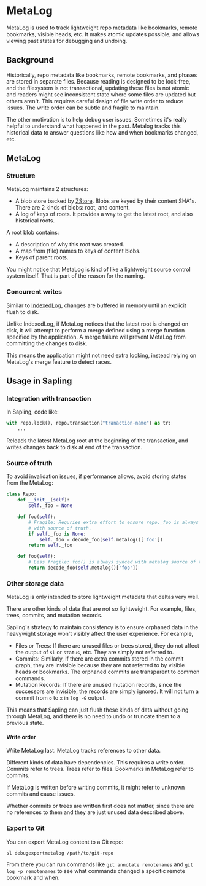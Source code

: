 # MetaLog

MetaLog is used to track lightweight repo metadata like bookmarks, remote
bookmarks, visible heads, etc. It makes atomic updates possible, and allows
viewing past states for debugging and undoing.

## Background

Historically, repo metadata like bookmarks, remote bookmarks, and phases are
stored in separate files. Because reading is designed to be lock-free, and the
filesystem is not transactional, updating these files is not atomic and readers
might see inconsistent state where some files are updated but others aren't.
This requires careful design of file write order to reduce issues. The write
order can be subtle and fragile to maintain.

The other motivation is to help debug user issues. Sometimes it's really
helpful to understand what happened in the past. Metalog tracks this historical
data to answer questions like how and when bookmarks changed, etc.

## MetaLog

### Structure

MetaLog maintains 2 structures:
- A blob store backed by [ZStore](./zstdelta#zstore). Blobs are keyed by their
  content SHA1s. There are 2 kinds of blobs: root, and content.
- A log of keys of roots. It provides a way to get the latest root, and also
  historical roots.

A root blob contains:
- A description of why this root was created.
- A map from (file) names to keys of content blobs.
- Keys of parent roots.

You might notice that MetaLog is kind of like a lightweight source control system
itself. That is part of the reason for the naming.

### Concurrent writes

Similar to [IndexedLog](./indexedlog#concurrent-writes), changes are buffered
in memory until an explicit flush to disk.

Unlike IndexedLog, if MetaLog notices that the latest root is changed on disk,
it will attempt to perform a merge defined using a merge function specified by
the application. A merge failure will prevent MetaLog from committing the
changes to disk.

This means the application might not need extra locking, instead relying on
MetaLog's merge feature to detect races.

## Usage in Sapling

### Integration with transaction

In Sapling, code like:

```python
with repo.lock(), repo.transaction("tranaction-name") as tr:
    ...
```

Reloads the latest MetaLog root at the beginning of the transaction, and writes
changes back to disk at end of the transaction.

### Source of truth

To avoid invalidation issues, if performance allows, avoid storing states from
the MetaLog:

```python
class Repo:
    def __init__(self):
        self._foo = None

    def foo(self):
        # Fragile: Requries extra effort to ensure repo._foo is always synced
        # with source of truth.
        if self._foo is None:
            self._foo = decode_foo(self.metalog()['foo'])
        return self._foo

    def foo(self):
        # Less fragile: foo() is always synced with metalog source of truth.
        return decode_foo(self.metalog()['foo'])
```

### Other storage data

MetaLog is only intended to store lightweight metadata that deltas very well.

There are other kinds of data that are not so lightweight. For example, files,
trees, commits, and mutation records.

Sapling's strategy to maintain consistency is to ensure orphaned data in the
heavywight storage won't visibly affect the user experience. For example,
- Files or Trees: If there are unused files or trees stored, they do not
  affect the output of `sl` or `status`, etc. They are simply not referred to.
- Commits: Similarly, if there are extra commits stored in the commit graph,
  they are invisible because they are not referred to by visible heads or
  bookmarks. The orphaned commits are transparent to common commands.
- Mutation Records: If there are unused mutation records, since the successors
  are invisible, the records are simply ignored. It will not turn a commit
  from `o` to `x` in `log -G` output.

This means that Sapling can just flush these kinds of data without going
through MetaLog, and there is no need to undo or truncate them to a previous
state.

#### Write order

Write MetaLog last. MetaLog tracks references to other data.

Different kinds of data have dependencies. This requires a write order.
Commits refer to trees. Trees refer to files. Bookmarks in MetaLog refer to
commits.

If MetaLog is written before writing commits, it might refer to unknown
commits and cause issues.

Whether commits or trees are written first does not matter, since there are no
references to them and they are just unused data described above.

### Export to Git

You can export MetaLog content to a Git repo:

    sl debugexportmetalog /path/to/git-repo

From there you can run commands like `git annotate remotenames` and
`git log -p remotenames` to see what commands changed a specific remote bookmark
and when.
